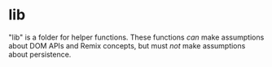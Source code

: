 # lib

"lib" is a folder for helper functions. These functions _can_ make assumptions
about DOM APIs and Remix concepts, but must _not_ make assumptions about
persistence.
